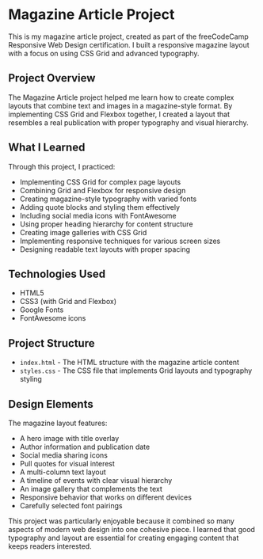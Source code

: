 # Magazine Article Project

This is my magazine article project, created as part of the freeCodeCamp Responsive Web Design certification. I built a responsive magazine layout with a focus on using CSS Grid and advanced typography.

## Project Overview

The Magazine Article project helped me learn how to create complex layouts that combine text and images in a magazine-style format. By implementing CSS Grid and Flexbox together, I created a layout that resembles a real publication with proper typography and visual hierarchy.

## What I Learned

Through this project, I practiced:
- Implementing CSS Grid for complex page layouts
- Combining Grid and Flexbox for responsive design
- Creating magazine-style typography with varied fonts
- Adding quote blocks and styling them effectively
- Including social media icons with FontAwesome
- Using proper heading hierarchy for content structure
- Creating image galleries with CSS Grid
- Implementing responsive techniques for various screen sizes
- Designing readable text layouts with proper spacing

## Technologies Used

- HTML5
- CSS3 (with Grid and Flexbox)
- Google Fonts
- FontAwesome icons

## Project Structure

- `index.html` - The HTML structure with the magazine article content
- `styles.css` - The CSS file that implements Grid layouts and typography styling

## Design Elements

The magazine layout features:
- A hero image with title overlay
- Author information and publication date
- Social media sharing icons
- Pull quotes for visual interest
- A multi-column text layout
- A timeline of events with clear visual hierarchy
- An image gallery that complements the text
- Responsive behavior that works on different devices
- Carefully selected font pairings

This project was particularly enjoyable because it combined so many aspects of modern web design into one cohesive piece. I learned that good typography and layout are essential for creating engaging content that keeps readers interested. 